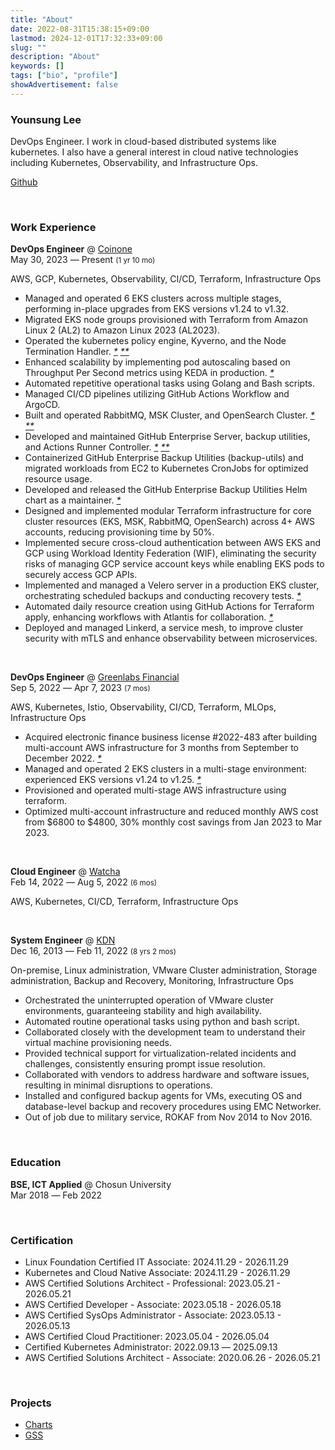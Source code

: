 ```yaml
---
title: "About"
date: 2022-08-31T15:38:15+09:00
lastmod: 2024-12-01T17:32:33+09:00
slug: ""
description: "About"
keywords: []
tags: ["bio", "profile"]
showAdvertisement: false
---
```


### Younsung Lee

DevOps Engineer. I work in cloud-based distributed systems like kubernetes. I also have a general interest in cloud native technologies including Kubernetes, Observability, and Infrastructure Ops.

[Github](https://github.com/younsl)

&nbsp;

### Work Experience

**DevOps Engineer** @ [Coinone](https://coinone.co.kr)  
May 30, 2023 ― Present <small>(1 yr 10 mo)</small>

AWS, GCP, Kubernetes, Observability, CI/CD, Terraform, Infrastructure Ops

- Managed and operated 6 EKS clusters across multiple stages, performing in-place upgrades from EKS versions v1.24 to v1.32.
- Migrated EKS node groups provisioned with Terraform from Amazon Linux 2 (AL2) to Amazon Linux 2023 (AL2023).
- Operated the kubernetes policy engine, Kyverno, and the Node Termination Handler. _[*](/blog/k8s/kyverno/) [**](/blog/k8s/nth/)_
- Enhanced scalability by implementing pod autoscaling based on Throughput Per Second metrics using KEDA in production. _[*](/blog/k8s/keda/)_
- Automated repetitive operational tasks using Golang and Bash scripts.
- Managed CI/CD pipelines utilizing GitHub Actions Workflow and ArgoCD.
- Built and operated RabbitMQ, MSK Cluster, and OpenSearch Cluster. _[*](/blog/kafka/) [**](/blog/elasticsearch-admin-guide/)_
- Developed and maintained GitHub Enterprise Server, backup utilities, and Actions Runner Controller. _[*](/blog/ghe-backup-utils/) [**](/blog/k8s/actions-runner-admin-guide/)_
- Containerized GitHub Enterprise Backup Utilities (backup-utils) and migrated workloads from EC2 to Kubernetes CronJobs for optimized resource usage.
- Developed and released the GitHub Enterprise Backup Utilities Helm chart as a maintainer. _[*](https://younsl.github.io/charts/)_
- Designed and implemented modular Terraform infrastructure for core cluster resources (EKS, MSK, RabbitMQ, OpenSearch) across 4+ AWS accounts, reducing provisioning time by 50%.
- Implemented secure cross-cloud authentication between AWS EKS and GCP using Workload Identity Federation (WIF), eliminating the security risks of managing GCP service account keys while enabling EKS pods to securely access GCP APIs.
- Implemented and managed a Velero server in a production EKS cluster, orchestrating scheduled backups and conducting recovery tests. _[*](/blog/k8s/velero-irsa/)_
- Automated daily resource creation using GitHub Actions for Terraform apply, enhancing workflows with Atlantis for collaboration. _[*](/blog/k8s/atlantis/)_
- Deployed and managed Linkerd, a service mesh, to improve cluster security with mTLS and enhance observability between microservices.

&nbsp;

**DevOps Engineer** @ [Greenlabs Financial](https://seedglobal.co)  
Sep 5, 2022 ― Apr 7, 2023 <small>(7 mos)</small>

AWS, Kubernetes, Istio, Observability, CI/CD, Terraform, MLOps, Infrastructure Ops

- Acquired electronic finance business license #2022-483 after building multi-account AWS infrastructure for 3 months from September to December 2022. _[*](https://www.fsc.go.kr/po040200/79214?srchCtgry=&curPage=&srchKey=&srchText=&srchBeginDt=&srchEndDt)_
- Managed and operated 2 EKS clusters in a multi-stage environment: experienced EKS versions v1.24 to v1.25. _[*](https://docs.aws.amazon.com/ko_kr/eks/latest/userguide/kubernetes-versions.html#kubernetes-release-calendar)_
- Provisioned and operated multi-stage AWS infrastructure using terraform.
- Optimized multi-account infrastructure and reduced monthly AWS cost from $6800 to $4800, 30% monthly cost savings from Jan 2023 to Mar 2023.

&nbsp;

**Cloud Engineer** @ [Watcha](https://watcha.team)  
Feb 14, 2022 ― Aug 5, 2022 <small>(6 mos)</small>

AWS, Kubernetes, CI/CD, Terraform, Infrastructure Ops

&nbsp;

**System Engineer** @ [KDN](https://kdn.com)  
Dec 16, 2013 ― Feb 11, 2022 <small>(8 yrs 2 mos)</small>

On-premise, Linux administration, VMware Cluster administration, Storage administration, Backup and Recovery, Monitoring, Infrastructure Ops

- Orchestrated the uninterrupted operation of VMware cluster environments, guaranteeing stability and high availability.
- Automated routine operational tasks using python and bash script.
- Collaborated closely with the development team to understand their virtual machine provisioning needs.
- Provided technical support for virtualization-related incidents and challenges, consistently ensuring prompt issue resolution.
- Collaborated with vendors to address hardware and software issues, resulting in minimal disruptions to operations.
- Installed and configured backup agents for VMs, executing OS and database-level backup and recovery procedures using EMC Networker.
- Out of job due to military service, ROKAF from Nov 2014 to Nov 2016.

&nbsp;

### Education

**BSE, ICT Applied** @ Chosun University  
Mar 2018 ― Feb 2022

<!-- GPA: 4.09 / 4.5 -->

&nbsp;

### Certification

- Linux Foundation Certified IT Associate: 2024.11.29 - 2026.11.29
- Kubernetes and Cloud Native Associate: 2024.11.29 - 2026.11.29
- AWS Certified Solutions Architect - Professional: 2023.05.21 - 2026.05.21
- AWS Certified Developer - Associate: 2023.05.18 - 2026.05.18
- AWS Certified SysOps Administrator - Associate: 2023.05.13 - 2026.05.13
- AWS Certified Cloud Practitioner: 2023.05.04 - 2026.05.04
- Certified Kubernetes Administrator: 2022.09.13 ― 2025.09.13
- AWS Certified Solutions Architect - Associate: 2020.06.26 - 2026.05.21

&nbsp;

### Projects

- [Charts](https://younsl.github.io/charts/)
- [GSS](https://github.com/younsl/gss)
